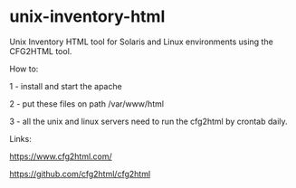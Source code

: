 # unix-inventory-html

Unix Inventory HTML tool for Solaris and Linux environments using the CFG2HTML tool.

How to: 

1 - install and start the apache

2 - put these files on path /var/www/html

3 - all the unix and linux servers need to run the cfg2html by crontab daily.

Links:

https://www.cfg2html.com/

https://github.com/cfg2html/cfg2html

